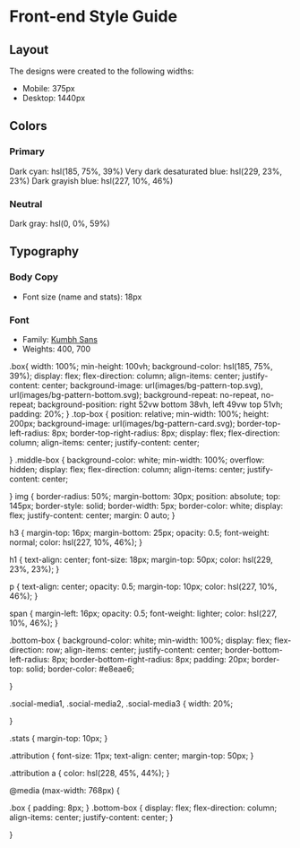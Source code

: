 # Front-end Style Guide

## Layout

The designs were created to the following widths:

- Mobile: 375px
- Desktop: 1440px

## Colors

### Primary

Dark cyan: hsl(185, 75%, 39%)
Very dark desaturated blue: hsl(229, 23%, 23%)
Dark grayish blue: hsl(227, 10%, 46%)

### Neutral

Dark gray: hsl(0, 0%, 59%)

## Typography

### Body Copy

- Font size (name and stats): 18px

### Font

- Family: [Kumbh Sans](https://fonts.google.com/specimen/Kumbh+Sans)
- Weights: 400, 700


.box{
  width: 100%;
  min-height: 100vh;
  background-color: hsl(185, 75%, 39%);
  display: flex;
  flex-direction: column;
  align-items: center;
  justify-content: center;
  background-image: url(images/bg-pattern-top.svg),
    url(images/bg-pattern-bottom.svg);
 background-repeat: no-repeat, no-repeat;
 background-position: right 52vw bottom 38vh, left 49vw top 51vh;
 padding: 20%;
}
.top-box {
  position: relative;
  min-width: 100%;
  height: 200px;
  background-image: url(images/bg-pattern-card.svg);
  border-top-left-radius: 8px;
  border-top-right-radius: 8px;
  display: flex;
  flex-direction: column;
  align-items: center;
  justify-content: center;

}
.middle-box {
background-color: white;
min-width: 100%;
overflow: hidden;
display: flex;
flex-direction: column;
align-items: center;
justify-content: center;

}
img {
  border-radius: 50%;
  margin-bottom: 30px;
  position: absolute;
  top: 145px;
  border-style: solid;
  border-width: 5px;
  border-color: white;
  display: flex;
  justify-content: center;
  margin: 0 auto;
}

h3 {
  margin-top: 16px;
  margin-bottom: 25px;
  opacity: 0.5;
  font-weight: normal;
  color: hsl(227, 10%, 46%);
}

h1 {
  text-align: center;
  font-size: 18px;
  margin-top: 50px;
  color: hsl(229, 23%, 23%);
}

p {
  text-align: center;
  opacity: 0.5;
  margin-top: 10px;
  color: hsl(227, 10%, 46%);
}


span {
  margin-left: 16px;
  opacity: 0.5;
  font-weight: lighter;
  color: hsl(227, 10%, 46%);
}


.bottom-box {
  background-color: white;
  min-width: 100%;
  display: flex;
  flex-direction: row;
  align-items: center;
  justify-content: center;
  border-bottom-left-radius: 8px;
  border-bottom-right-radius: 8px;
  padding: 20px;
  border-top: solid;
  border-color: #e8eae6;

}

.social-media1, .social-media2, .social-media3 {
  width: 20%;

}

.stats {
  margin-top: 10px;
}


.attribution {
  font-size: 11px; text-align: center;
  margin-top: 50px;
}

.attribution a { color: hsl(228, 45%, 44%); }

@media (max-width: 768px) {

  .box {
    padding: 8px;
  }
  .bottom-box {
    display: flex;
    flex-direction: column;
    align-items: center;
    justify-content: center;
  }

}
